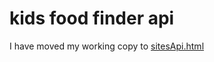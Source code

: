 # kids food finder api


I have moved my working copy to <a href="https://martinvicknair.github.io/proto/sitesApi.html">sitesApi.html</a>
